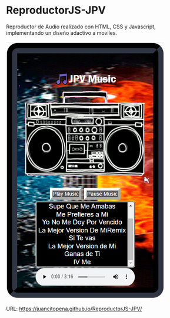 # ReproductorJS-JPV
Reproductor de Audio realizado con HTML, CSS y Javascript, implementando un diseño adactivo a moviles.

![ ](images/ReproductorMusic.png)

URL: https://juancitopena.github.io/ReproductorJS-JPV/


